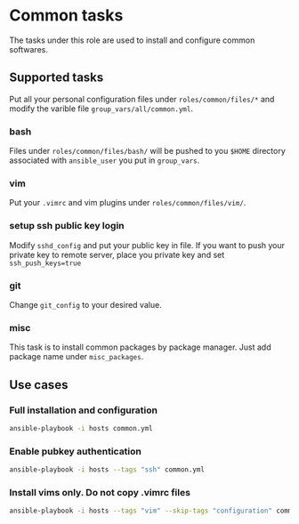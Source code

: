 # Common tasks

The tasks under this role are used to install and configure common softwares.

## Supported tasks

Put all your personal configuration files under `roles/common/files/*` and modify the varible file `group_vars/all/common.yml`.

### bash

Files under `roles/common/files/bash/` will be pushed to you `$HOME` directory associated with `ansible_user` you put in `group_vars`.

### vim

Put your `.vimrc` and vim plugins under `roles/common/files/vim/`.

### setup ssh public key login

Modify `sshd_config` and put your public key in file. If you want to push your private key to remote server, place you private key and set `ssh_push_keys=true`

### git

Change `git_config` to your desired value.

### misc

This task is to install common packages by package manager. Just add package name under `misc_packages`.

## Use cases

### Full installation and configuration

```bash
ansible-playbook -i hosts common.yml
```

### Enable pubkey authentication

```bash
ansible-playbook -i hosts --tags "ssh" common.yml
```

### Install vims only. Do not copy .vimrc files

```bash
ansible-playbook -i hosts --tags "vim" --skip-tags "configuration" common.yml
```
